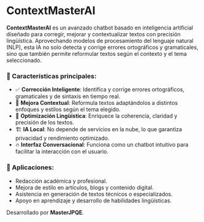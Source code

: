 # ContextMasterAI  

**ContextMasterAI** es un avanzado chatbot basado en inteligencia artificial diseñado para corregir, mejorar y contextualizar textos con precisión lingüística. Aprovechando modelos de procesamiento del lenguaje natural (NLP), esta IA no solo detecta y corrige errores ortográficos y gramaticales, sino que también permite reformular textos según el contexto y el tema seleccionado.  

### 🚀 Características principales:  
- ✅ **Corrección Inteligente**: Identifica y corrige errores ortográficos, gramaticales y de sintaxis en tiempo real.  
- 🔄 **Mejora Contextual**: Reformula textos adaptándolos a distintos enfoques y estilos según el tema elegido.  
- 🎯 **Optimización Lingüística**: Enriquece la coherencia, claridad y precisión de los textos.  
- 🏗 **IA Local**: No depende de servicios en la nube, lo que garantiza privacidad y rendimiento optimizado.  
- 🔥 **Interfaz Conversacional**: Funciona como un chatbot intuitivo para facilitar la interacción con el usuario.  

### 📌 Aplicaciones:  
- Redacción académica y profesional.  
- Mejora de estilo en artículos, blogs y contenido digital.  
- Asistencia en generación de textos técnicos o especializados.  
- Apoyo en aprendizaje y desarrollo de habilidades lingüísticas.  

Desarrollado por **MasterJPQE**. 
